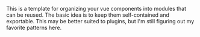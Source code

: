 This is a template for organizing your vue components into modules that can be reused.
The basic idea is to keep them self-contained and exportable. This may be better suited
to plugins, but I'm still figuring out my favorite patterns here.
